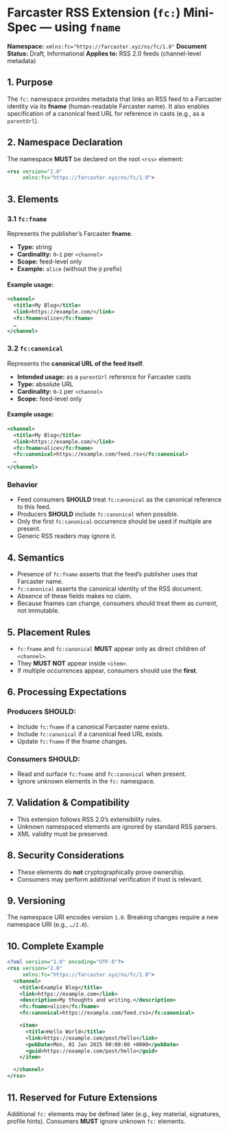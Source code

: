 # Farcaster RSS Extension (`fc:`) Mini-Spec — using `fname`

**Namespace:** `xmlns:fc="https://farcaster.xyz/ns/fc/1.0"`
**Document Status:** Draft, Informational
**Applies to:** RSS 2.0 feeds (channel-level metadata)

## 1. Purpose

The `fc:` namespace provides metadata that links an RSS feed to a Farcaster identity via its **fname** (human-readable Farcaster name).
It also enables specification of a canonical feed URL for reference in casts (e.g., as a `parentUrl`).

## 2. Namespace Declaration

The namespace **MUST** be declared on the root `<rss>` element:

```xml
<rss version="2.0"
     xmlns:fc="https://farcaster.xyz/ns/fc/1.0">
```

## 3. Elements

### 3.1 `fc:fname`

Represents the publisher’s Farcaster **fname**.

- **Type:** string
- **Cardinality:** `0–1` per `<channel>`
- **Scope:** feed-level only
- **Example:** `alice` (without the `@` prefix)

#### Example usage:

```xml
<channel>
  <title>My Blog</title>
  <link>https://example.com/</link>
  <fc:fname>alice</fc:fname>
  …
</channel>
```

### 3.2 `fc:canonical`

Represents the **canonical URL of the feed itself**.

- **Intended usage:** as a `parentUrl` reference for Farcaster casts
- **Type:** absolute URL
- **Cardinality:** `0–1` per `<channel>`
- **Scope:** feed-level only

#### Example usage:

```xml
<channel>
  <title>My Blog</title>
  <link>https://example.com/</link>
  <fc:fname>alice</fc:fname>
  <fc:canonical>https://example.com/feed.rss</fc:canonical>
  …
</channel>
```

### Behavior

- Feed consumers **SHOULD** treat `fc:canonical` as the canonical reference to this feed.
- Producers **SHOULD** include `fc:canonical` when possible.
- Only the first `fc:canonical` occurrence should be used if multiple are present.
- Generic RSS readers may ignore it.

## 4. Semantics

- Presence of `fc:fname` asserts that the feed’s publisher uses that Farcaster name.
- `fc:canonical` asserts the canonical identity of the RSS document.
- Absence of these fields makes no claim.
- Because fnames can change, consumers should treat them as *current*, not immutable.

## 5. Placement Rules

- `fc:fname` and `fc:canonical` **MUST** appear only as direct children of `<channel>`.
- They **MUST NOT** appear inside `<item>`.
- If multiple occurrences appear, consumers should use the **first**.

## 6. Processing Expectations

### Producers **SHOULD**:

- Include `fc:fname` if a canonical Farcaster name exists.
- Include `fc:canonical` if a canonical feed URL exists.
- Update `fc:fname` if the fname changes.

### Consumers **SHOULD**:

- Read and surface `fc:fname` and `fc:canonical` when present.
- Ignore unknown elements in the `fc:` namespace.

## 7. Validation & Compatibility

- This extension follows RSS 2.0’s extensibility rules.
- Unknown namespaced elements are ignored by standard RSS parsers.
- XML validity must be preserved.

## 8. Security Considerations

- These elements do **not** cryptographically prove ownership.
- Consumers may perform additional verification if trust is relevant.

## 9. Versioning

The namespace URI encodes version `1.0`.
Breaking changes require a new namespace URI (e.g., `…/2.0`).

## 10. Complete Example

```xml
<?xml version="1.0" encoding="UTF-8"?>
<rss version="2.0"
     xmlns:fc="https://farcaster.xyz/ns/fc/1.0">
  <channel>
    <title>Example Blog</title>
    <link>https://example.com</link>
    <description>My thoughts and writing.</description>
    <fc:fname>alice</fc:fname>
    <fc:canonical>https://example.com/feed.rss</fc:canonical>

    <item>
      <title>Hello World</title>
      <link>https://example.com/post/hello</link>
      <pubDate>Mon, 01 Jan 2025 00:00:00 +0000</pubDate>
      <guid>https://example.com/post/hello</guid>
    </item>

  </channel>
</rss>
```

## 11. Reserved for Future Extensions

Additional `fc:` elements may be defined later (e.g., key material, signatures, profile hints).
Consumers **MUST** ignore unknown `fc:` elements.